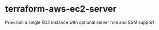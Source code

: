 # terraform-aws-ec2-server

Provision a single EC2 instance with optional  server role and SSM support

<!-- BEGIN_TF_DOCS -->
<!-- END_TF_DOCS -->
